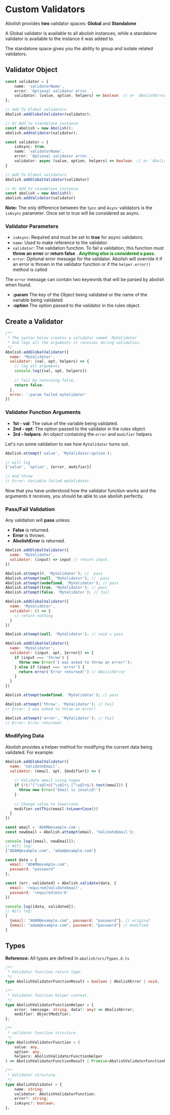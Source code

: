 # Custom Validators

[comment]: <> (Creating custom **reusable** validators is easy with abolish.)

Abolish provides **two** validator spaces: **Global** and **Standalone**

A Global validator is available to all abolish instances, while a standalone validator is available to the instance it
was added to.

The standalone space gives you the ability to group and isolate related validators.

## Validator Object

<CodeGroup>
  <CodeGroupItem title="Sync Validator" active>

```typescript
const validator = {
    name: 'validatorName',
    error: `Optional validator error.`,
    validator: (value, option, helpers) => boolean  // or `AbolishError` or `void`
};

// Add To Global validators
Abolish.addGlobalValidator(validator);

// Or Add to standalone instance.
const abolish = new Abolish();
abolish.addValidator(validator);
```

  </CodeGroupItem>

  <CodeGroupItem title="Async Validator">

```typescript
const validator = {
    isAsync: true,
    name: 'validatorName',
    error: `Optional validator error.`,
    validator: async (value, option, helpers) => boolean  // or `AbolishError` or `void`
}

// Add To Global validators
Abolish.addGlobalValidator(validator)

// Or Add to standalone instance.
const abolish = new Abolish();
abolish.addValidator(validator)
```

  </CodeGroupItem>
</CodeGroup>

**Note:** The only difference between the `Sync` and `Async` validators is the `isAsync` parameter. Once set to true
will be considered as async.

### Validator Parameters

- `isAsync`: Required and must be set to **true** for async validators.
- `name`:  Used to make reference to the validator.
- `validator`:  The validation function. To fail a validation, this function must **throw an error** or **return false**
  .  <strong style="color: green">Anything else is considered a pass.</strong>
- `error`: Optional error message for the validator. Abolish will override it if an error is thrown in the validator
  function or if the `helper.error()` method is called

The `error` message can contain two keywords that will be parsed by abolish when found.

- **:param**  The key of the Object being validated or the name of the variable being validated
- **:option** The option passed to the validator in the rules object.

## Create a Validator

```javascript
/**
 * The syntax below creates a validator named `MyValidator`
 * And logs all the arguments it receives during validation.
 */
Abolish.addGlobalValidator({
  name: 'MyValidator',
  validator: (val, opt, helpers) => {
    // log all arguments
    console.log([val, opt, helpers])
    
    // fail by returning false.
    return false;
  },
  error: ':param failed myValidator'
})
```

### Validator Function Arguments

- **1st - val**: The value of the variable being validated.
- **2nd - opt**: The option passed to the validator in the rules object.
- **3rd - helpers**: An object containing the `error` and `modifier` helpers

Let's run some validation to see how `MyValidator` turns out.

```javascript
Abolish.attempt('value', 'MyValidator:option');

// will log
['value', 'option', {error, modifier}]

// And throw
// Error: Variable failed myValidator
```

Now that you have understood how the validator function works and the arguments it receives, you should be able to use
abolish perfectly.

### Pass/Fail Validation

Any validation will **pass** unless:

- **False** is returned.
- **Error** is thrown.
- **AbolishError** is returned.

<CodeGroup>

  <CodeGroupItem title="return">

```javascript
Abolish.addGlobalValidator({
  name: 'MyValidator',
  validator: (input) => input // return input.
})

Abolish.attempt(0, 'MyValidator'); //  pass
Abolish.attempt(null, 'MyValidator'); //  pass
Abolish.attempt(undefined, 'MyValidator'); // pass
Abolish.attempt(true, 'MyValidator'); // pass
Abolish.attempt(false, 'MyValidator'); // fail
```

  </CodeGroupItem>

  <CodeGroupItem title="void">

```javascript
Abolish.addGlobalValidator({
  name: 'MyValidator',
  validator: () => {
    // return nothing
  }
})

Abolish.attempt(null, 'MyValidator'); // void = pass
```

  </CodeGroupItem>

  <CodeGroupItem title="Error & AbolishError">

```javascript
Abolish.addGlobalValidator({
  name: 'MyValidator',
  validator: (input, opt, {error}) => {
    if (input === 'throw') {
      throw new Error('I was asked to throw an error!');
    } else if (input === 'error') {
      return error('Error returned!') // AbolishError
    }
  }
})

Abolish.attempt(undefined, 'MyValidator'); // pass

Abolish.attempt('throw', 'MyValidator'); // Fail
// Error: I was asked to throw an error!

Abolish.attempt('error', 'MyValidator'); // Fail
// Error: Error returned!
```

  </CodeGroupItem>
</CodeGroup>

### Modifying Data

Abolish provides a helper method for modifying the current data being validated. For example:

<CodeGroup>
  <CodeGroupItem title="Validator">

```javascript
Abolish.addGlobalValidator({
  name: 'ValidateEmail',
  validator: (email, opt, {modifier}) => {
    
    // Validate email using regex
    if (!(/^[^\s@]+@[^\s@]+\.[^\s@]+$/).test(email)) {
      throw new Error('Email is invalid!')
    }
    
    // Change value to lowercase.
    modifier.setThis(email.toLowerCase())
  }
})
```

  </CodeGroupItem>

  <CodeGroupItem title="variable">

```javascript
const email = 'ADAM@example.com';
const newEmail = Abolish.attempt(email, 'ValidateEmail');

console.log([email, newEmail]);
// Will log:
["ADAM@example.com", "adam@example.com"]
```

  </CodeGroupItem>

<CodeGroupItem title="object">

```javascript
const data = {
  email: "ADAM@example.com",
  password: "password"
};

const [err, validated] = Abolish.validate(data, {
  email: 'required|ValidateEmail',
  password: 'required|min:6'
})

console.log([data, validated]);
// Will log:
[
  {email: "ADAM@example.com", password: "password"}, // original
  {email: "adam@example.com", password: "password"} // modified.
]
```

  </CodeGroupItem>
</CodeGroup>

## Types

**Reference:** All types are defined in `abolish/src/Types.d.ts`

```typescript
/**
 * Validator function return type.
 */
type AbolishValidatorFunctionResult = boolean | AbolishError | void;

/**
 * Validator function helper context.
 */
type AbolishValidatorFunctionHelper = {
    error: (message: string, data?: any) => AbolishError;
    modifier: ObjectModifier;
};

/**
 * validator function structure.
 */
type AbolishValidatorFunction = (
    value: any,
    option: any,
    helpers: AbolishValidatorFunctionHelper
) => AbolishValidatorFunctionResult | Promise<AbolishValidatorFunctionResult>;

/**
 * Validator structure.
 */
type AbolishValidator = {
    name: string;
    validator: AbolishValidatorFunction;
    error?: string;
    isAsync?: boolean;
};
```